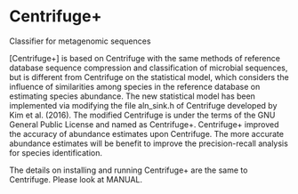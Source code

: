 # Centrifuge+
Classifier for metagenomic sequences

[Centrifuge+] is  based on Centrifuge with the same 
methods of reference database sequence compression and classification 
of microbial sequences, but is different from Centrifuge on the statistical model, 
which considers the influence of similarities among species in the reference 
database on estimating species abundance. The new statistical model 
has been implemented via modifying the file aln_sink.h of Centrifuge developed by Kim et al. (2016). The modified Centrifuge is under the terms of the GNU General Public License and named as Centrifuge+. Centrifuge+ improved the accuracy of abundance estimates upon Centrifuge. The more accurate abundance estimates will be benefit to improve the precision-recall analysis for species identification.


The details on installing and running Centrifuge+ are the same to Centrifuge.
Please look at MANUAL.

